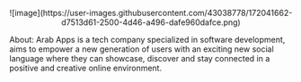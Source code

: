 <p align="center">
![image](https://user-images.githubusercontent.com/43038778/172041662-d7513d61-2500-4d46-a496-dafe960dafce.png)
</p>
About: Arab Apps is a tech company specialized in software development, aims to empower a new generation of users with an exciting new social language where they can showcase, discover and stay connected in a positive and creative online environment.
